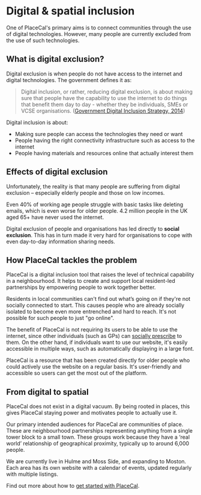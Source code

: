 # Digital & spatial inclusion

One of PlaceCal's primary aims is to connect communities through the use of digital technologies. However, many people are currently excluded from the use of such technologies.

## What is digital exclusion?

Digital exclusion is when people do not have access to the internet and digital technologies. The government defines it as:

> Digital inclusion, or rather, reducing digital exclusion, is about making sure that people have the capability to use the internet to do things that benefit them day to day - whether they be individuals, SMEs or VCSE organisations. ([Government Digital Inclusion Strategy, 2014](https://www.gov.uk/government/publications/government-digital-inclusion-strategy/government-digital-inclusion-strategy))

Digital inclusion is about:

* Making sure people can access the technologies they need or want
* People having the right connectivity infrastructure such as access to the internet
* People having materials and resources online that actually interest them

## Effects of digital exclusion

Unfortunately, the reality is that many people are suffering from digital exclusion – especially elderly people and those on low incomes.

Even 40% of working age people struggle with basic tasks like deleting emails, which is even worse for older people. 4.2 million people in the UK aged 65+ have never used the internet.

Digital exclusion of people and organisations has led directly to **social exclusion**. This has in turn made it very hard for organisations to cope with even day-to-day information sharing needs.

## How PlaceCal tackles the problem

PlaceCal is a digital inclusion tool that raises the level of technical capability in a neighbourhood. It helps to create and support local resident-led partnerships by empowering people to work together better.

Residents in local communities can't find out what’s going on if they're not socially connected to start. This causes people who are already socially isolated to become even more entrenched and hard to reach. It's not possible for such people to just "go online".

The benefit of PlaceCal is not requiring its users to be able to use the internet, since other individuals (such as GPs) can [socially prescribe](/introduction/who-is-using-placecal.md) to them. On the other hand, if individuals want to use our website, it's easily accessible in multiple ways, such as automatically displaying in a large font.

PlaceCal is a resource that has been created directly for older people who could actively use the website on a regular basis. It's user-friendly and accessible so users can get the most out of the platform.

## From digital to spatial

PlaceCal does not exist in a digital vacuum. By being rooted in places, this gives PlaceCal staying power and motivates people to actually use it.

Our primary intended audiences for PlaceCal are communities of place. These are neighbourhood partnerships representing anything from a single tower block to a small town. These groups work because they have a ‘real world’ relationship of geographical proximity, typically up to around 6,000 people.

We are currently live in Hulme and Moss Side, and expanding to Moston. Each area has its own website with a calendar of events, updated regularly with multiple listings.

Find out more about how to [get started with PlaceCal](/commissioners/getting-started.md).
